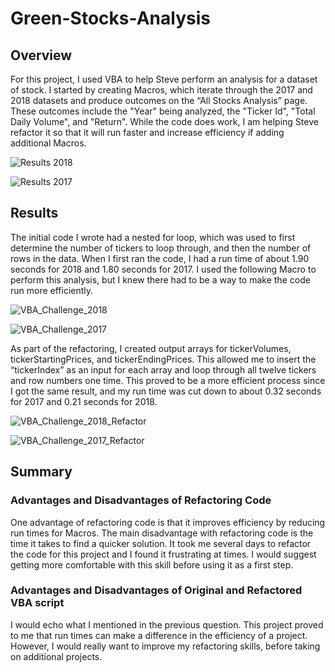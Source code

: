 # Green-Stocks-Analysis

## Overview

For this project, I used VBA to help Steve perform an analysis for a dataset of stock. I started by creating Macros, which iterate through the 2017 and 2018 datasets and produce outcomes on the “All Stocks Analysis” page. These outcomes include the "Year" being analyzed, the "Ticker Id", "Total Daily Volume", and "Return". While the code does work, I am helping Steve refactor it so that it will run faster and increase efficiency if adding additional Macros. 

![Results 2018](https://user-images.githubusercontent.com/111243284/189017484-77ef9c18-b68f-426f-af45-8dd55b5cbd32.png)

![Results 2017](https://user-images.githubusercontent.com/111243284/189017490-b498e565-ba8a-4e43-87b7-15f0fd94c382.png)


## Results

The initial code I wrote had a nested for loop, which was used to first determine the number of tickers to loop through, and then the number of rows in the data. When I first ran the code, I had a run time of about 1.90 seconds for 2018 and 1.80 seconds for 2017. I used the following Macro to perform this analysis, but I knew there had to be a way to make the code run more efficiently.

![VBA_Challenge_2018](https://user-images.githubusercontent.com/111243284/189016455-5270f0ba-a605-4a2d-bf2f-41ec1a59373e.png)


![VBA_Challenge_2017](https://user-images.githubusercontent.com/111243284/189016469-a2204f27-8480-4340-aafa-c1d50db247c0.png)


As part of the refactoring, I created output arrays for tickerVolumes, tickerStartingPrices, and tickerEndingPrices. This allowed me to insert the “tickerIndex” as an input for each array and loop through all twelve tickers and row numbers one time. This proved to be a more efficient process since I got the same result, and my run time was cut down to about 0.32 seconds for 2017 and 0.21 seconds for 2018.

![VBA_Challenge_2018_Refactor](https://user-images.githubusercontent.com/111243284/189016534-915738bd-8848-413a-8484-10f12338b593.png)


![VBA_Challenge_2017_Refactor](https://user-images.githubusercontent.com/111243284/189016544-59e65485-7f12-4d06-94ca-96644eca9ea9.png)


## Summary

### Advantages and Disadvantages of Refactoring Code
One advantage of refactoring code is that it improves efficiency by reducing run times for Macros. The main disadvantage with refactoring code is the time it takes to find a quicker solution. It took me several days to refactor the code for this project and I found it frustrating at times. I would suggest getting more comfortable with this skill before using it as a first step.

### Advantages and Disadvantages of Original and Refactored VBA script
I would echo what I mentioned in the previous question. This project proved to me that run times can make a difference in the efficiency of a project. However, I would really want to improve my refactoring skills, before taking on additional projects.
